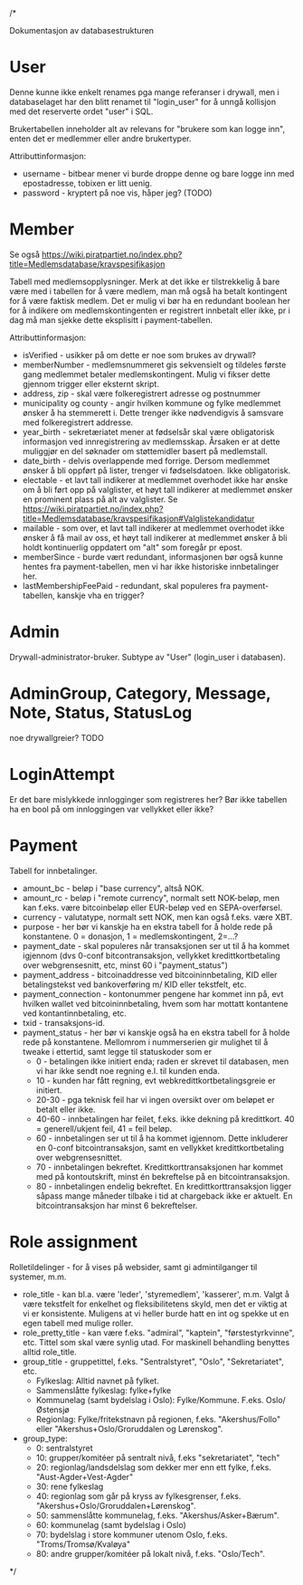 /*

Dokumentasjon av databasestrukturen

User
====

Denne kunne ikke enkelt renames pga mange referanser i drywall, men i databaselaget har den blitt renamet til "login_user" for å unngå kollisjon med det reserverte ordet "user" i SQL.

Brukertabellen inneholder alt av relevans for "brukere som kan logge inn", enten det er medlemmer eller andre brukertyper.

Attributtinformasjon:

* username - bitbear mener vi burde droppe denne og bare logge inn med epostadresse, tobixen er litt uenig.
* password - kryptert på noe vis, håper jeg? (TODO)

Member
======

Se også https://wiki.piratpartiet.no/index.php?title=Medlemsdatabase/kravspesifikasjon

Tabell med medlemsopplysninger.  Merk at det ikke er tilstrekkelig å bare være med i tabellen for å være medlem, man må også ha betalt kontingent for å være faktisk medlem.  Det er mulig vi bør ha en redundant boolean her for å indikere om medlemskontingenten er registrert innbetalt eller ikke, pr i dag må man sjekke dette eksplisitt i payment-tabellen.

Attributtinformasjon:

* isVerified - usikker på om dette er noe som brukes av drywall?
* memberNumber - medlemsnummeret gis sekvensielt og tildeles første gang medlemmet betaler medlemskontingent.  Mulig vi fikser dette gjennom trigger eller eksternt skript.
* address, zip - skal være folkeregistrert adresse og postnummer
* municipality og county - angir hvilken kommune og fylke medlemmet ønsker å ha stemmerett i.  Dette trenger ikke nødvendigvis å samsvare med folkeregistrert addresse.
* year_birth - sekretæriatet mener at fødselsår skal være obligatorisk informasjon ved innregistrering av medlemsskap.  Årsaken er at dette muliggjør en del søknader om støttemidler basert på medlemstall.
* date_birth - delvis overlappende med forrige.  Dersom medlemmet ønsker å bli oppført på lister, trenger vi fødselsdatoen.  Ikke obligatorisk.
* electable - et lavt tall indikerer at medlemmet overhodet ikke har ønske om å bli ført opp på valglister, et høyt tall indikerer at medlemmet ønsker en prominent plass på alt av valglister.  Se https://wiki.piratpartiet.no/index.php?title=Medlemsdatabase/kravspesifikasjon#Valglistekandidatur
* mailable - som over, et lavt tall indikerer at medlemmet overhodet ikke ønsker å få mail av oss, et høyt tall indikerer at medlemmet ønsker å bli holdt kontinuerlig oppdatert om "alt" som foregår pr epost.
* memberSince - burde vært redundant, informasjonen bør også kunne hentes fra payment-tabellen, men vi har ikke historiske innbetalinger her.
* lastMembershipFeePaid - redundant, skal populeres fra payment-tabellen, kanskje vha en trigger?

Admin
=====

Drywall-administrator-bruker.  Subtype av "User" (login_user i databasen).

AdminGroup, Category, Message, Note, Status, StatusLog
======================================================

noe drywallgreier?  TODO

LoginAttempt
============

Er det bare mislykkede innlogginger som registreres her?  Bør ikke tabellen ha en bool på om innloggingen var vellykket eller ikke?

Payment
=======

Tabell for innbetalinger.

* amount_bc - beløp i "base currency", altså NOK.
* amount_rc - beløp i "remote currency", normalt sett NOK-beløp, men kan f.eks. være bitcoinbeløp eller EUR-beløp ved en SEPA-overførsel.
* currency - valutatype, normalt sett NOK, men kan også f.eks. være XBT.
* purpose - her bør vi kanskje ha en ekstra tabell for å holde rede på konstantene.  0 = donasjon, 1 = medlemskontingent, 2=...?
* payment_date - skal populeres når transaksjonen ser ut til å ha kommet igjennom (dvs 0-conf bitcontransaksjon, vellykket kredittkortbetaling over webgrensesnitt, etc, minst 60 i "payment_status")
* payment_address - bitcoinaddresse ved bitcoininnbetaling, KID eller betalingstekst ved bankoverføring m/ KID eller tekstfelt, etc.
* payment_connection - kontonummer pengene har kommet inn på, evt hvilken wallet ved bitcoininnbetaling, hvem som har mottatt kontantene ved kontantinnbetaling, etc.
* txid - transaksjons-id.
* payment_status - her bør vi kanskje også ha en ekstra tabell for å holde rede på konstantene.  Mellomrom i nummerserien gir mulighet til å tweake i ettertid, samt legge til statuskoder som er 
  * 0 - betalingen ikke initiert enda; raden er skrevet til databasen, men vi har ikke sendt noe regning e.l. til kunden enda.
  * 10 - kunden har fått regning, evt webkredittkortbetalingsgreie er initiert.
  * 20-30 - pga teknisk feil har vi ingen oversikt over om beløpet er betalt eller ikke.
  * 40-60 - innbetalingen har feilet, f.eks. ikke dekning på kredittkort.  40 = generell/ukjent feil, 41 = feil beløp.
  * 60 - innbetalingen ser ut til å ha kommet igjennom.  Dette inkluderer en 0-conf bitcointransaksjon, samt en vellykket kredittkortbetaling over webgrensesnittet.
  * 70 - innbetalingen bekreftet.  Kredittkorttransaksjonen har kommet med på kontoutskrift, minst én bekreftelse på en bitcointransaksjon.
  * 80 - innbetalingen endelig bekreftet.  En kredittkorttransaksjon ligger såpass mange måneder tilbake i tid at chargeback ikke er aktuelt.  En bitcointransaksjon har minst 6 bekreftelser.

Role assignment
===============
Rolletildelinger - for å vises på websider, samt gi admintilganger til systemer, m.m.

* role_title - kan bl.a. være 'leder', 'styremedlem', 'kasserer', m.m.  Valgt å være tekstfelt for enkelhet og fleksibilitetens skyld, men det er viktig at vi er konsistente.  Muligens at vi heller burde hatt en int og spekke ut en egen tabell med mulige roller.
* role_pretty_title - kan være f.eks. "admiral", "kaptein", "førstestyrkvinne", etc.  Tittel som skal være synlig utad.  For maskinell behandling benyttes alltid role_title.
* group_title - gruppetittel, f.eks. "Sentralstyret", "Oslo", "Sekretariatet", etc.
  * Fylkeslag: Alltid navnet på fylket.
  * Sammenslåtte fylkeslag: fylke+fylke
  * Kommunelag (samt bydelslag i Oslo): Fylke/Kommune.  F.eks. Oslo/Østensjø
  * Regionlag: Fylke/fritekstnavn på regionen, f.eks. "Akershus/Follo" eller "Akershus+Oslo/Groruddalen og Lørenskog".
* group_type:
  * 0: sentralstyret
  * 10: grupper/komitéer på sentralt nivå, f.eks "sekretariatet", "tech"
  * 20: regionlag/landsdelslag som dekker mer enn ett fylke, f.eks. "Aust-Agder+Vest-Agder"
  * 30: rene fylkeslag
  * 40: regionlag som går på kryss av fylkesgrenser, f.eks. "Akershus+Oslo/Groruddalen+Lørenskog".
  * 50: sammenslåtte kommunelag, f.eks. "Akershus/Asker+Bærum".
  * 60: kommunelag (samt bydelslag i Oslo)
  * 70: bydelslag i store kommuner utenom Oslo, f.eks. "Troms/Tromsø/Kvaløya"
  * 80: andre grupper/komitéer på lokalt nivå, f.eks. "Oslo/Tech".

*/
